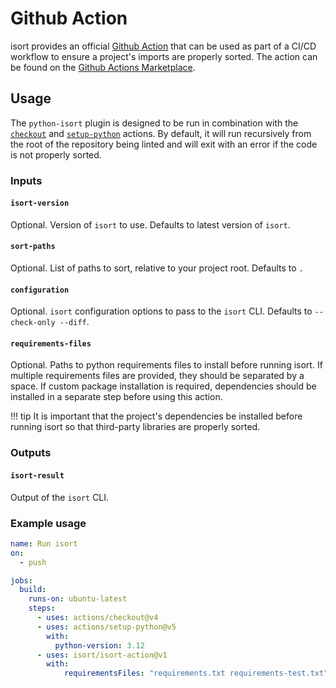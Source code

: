 # Github Action

isort provides an official [Github Action][github-action-docs] that can be used as part of a CI/CD workflow to ensure a project's imports are properly sorted.
The action can be found on the [Github Actions Marketplace][python-isort].

## Usage

The `python-isort` plugin is designed to be run in combination with the [`checkout`][checkout-action] and [`setup-python`][setup-python] actions.
By default, it will run recursively from the root of the repository being linted and will exit with an error if the code is not properly sorted.

### Inputs

#### `isort-version`

Optional. Version of `isort` to use. Defaults to latest version of `isort`.

#### `sort-paths`

Optional. List of paths to sort, relative to your project root. Defaults to `.`

#### `configuration`

Optional. `isort` configuration options to pass to the `isort` CLI. Defaults to `--check-only --diff`.

#### `requirements-files`

Optional. Paths to python requirements files to install before running isort.
If multiple requirements files are provided, they should be separated by a space.
If custom package installation is required, dependencies should be installed in a separate step before using this action.

!!! tip
    It is important that the project's dependencies be installed before running isort so that third-party libraries are properly sorted.

### Outputs

#### `isort-result`

Output of the `isort` CLI.

### Example usage

```yaml
name: Run isort
on:
  - push

jobs:
  build:
    runs-on: ubuntu-latest
    steps:
      - uses: actions/checkout@v4
      - uses: actions/setup-python@v5
        with:
          python-version: 3.12
      - uses: isort/isort-action@v1
        with:
            requirementsFiles: "requirements.txt requirements-test.txt"
```

[github-action-docs]: https://docs.github.com/en/free-pro-team@latest/actions
[python-isort]: https://github.com/marketplace/actions/python-isort
[checkout-action]: https://github.com/actions/checkout
[setup-python]: https://github.com/actions/setup-python
